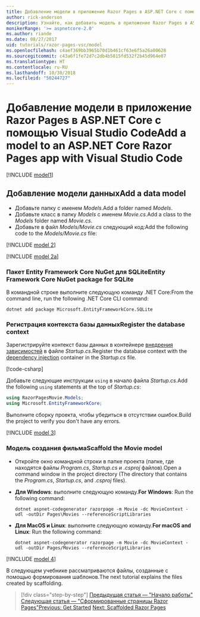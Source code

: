 ```yaml
---
title: Добавление модели в приложение Razor Pages в ASP.NET Core с помощью Visual Studio Code
author: rick-anderson
description: Узнайте, как добавить модель в приложение Razor Pages в ASP.NET Core с помощью Visual Studio Code.
monikerRange: '>= aspnetcore-2.0'
ms.author: riande
ms.date: 08/27/2017
uid: tutorials/razor-pages-vsc/model
ms.openlocfilehash: c4aef369bb3965b70d1b461cf63e6f5a26a00628
ms.sourcegitcommit: c43a6f1fe72d7c2db4b5815fd532f2b45d964e07
ms.translationtype: HT
ms.contentlocale: ru-RU
ms.lasthandoff: 10/30/2018
ms.locfileid: "50244727"
---
```

# <a name="add-a-model-to-an-aspnet-core-razor-pages-app-with-visual-studio-code"></a><span data-ttu-id="6aae0-103">Добавление модели в приложение Razor Pages в ASP.NET Core с помощью Visual Studio Code</span><span class="sxs-lookup"><span data-stu-id="6aae0-103">Add a model to an ASP.NET Core Razor Pages app with Visual Studio Code</span></span>

[!INCLUDE [model1](../../includes/RP/model1.md)]

## <a name="add-a-data-model"></a><span data-ttu-id="6aae0-104">Добавление модели данных</span><span class="sxs-lookup"><span data-stu-id="6aae0-104">Add a data model</span></span>

* <span data-ttu-id="6aae0-105">Добавьте папку с именем *Models*.</span><span class="sxs-lookup"><span data-stu-id="6aae0-105">Add a folder named *Models*.</span></span>
* <span data-ttu-id="6aae0-106">Добавьте класс в папку *Models* с именем *Movie.cs*.</span><span class="sxs-lookup"><span data-stu-id="6aae0-106">Add a class to the *Models* folder named *Movie.cs*.</span></span>
* <span data-ttu-id="6aae0-107">Добавьте в файл *Models/Movie.cs* следующий код:</span><span class="sxs-lookup"><span data-stu-id="6aae0-107">Add the following code to the *Models/Movie.cs* file:</span></span>

[!INCLUDE [model 2](../../includes/RP/model2.md)]

[!INCLUDE [model 2a](../../includes/RP/model2a.md)]

### <a name="entity-framework-core-nuget-package-for-sqlite"></a><span data-ttu-id="6aae0-108">Пакет Entity Framework Core NuGet для SQLite</span><span class="sxs-lookup"><span data-stu-id="6aae0-108">Entity Framework Core NuGet package for SQLite</span></span>

<span data-ttu-id="6aae0-109">В командной строке выполните следующую команду .NET Core:</span><span class="sxs-lookup"><span data-stu-id="6aae0-109">From the command line, run the following .NET Core CLI command:</span></span>

```console
dotnet add package Microsoft.EntityFrameworkCore.SQLite
```

<a name="reg"></a>

### <a name="register-the-database-context"></a><span data-ttu-id="6aae0-110">Регистрация контекста базы данных</span><span class="sxs-lookup"><span data-stu-id="6aae0-110">Register the database context</span></span>

<span data-ttu-id="6aae0-111">Зарегистрируйте контекст базы данных в контейнере [внедрения зависимостей](xref:fundamentals/dependency-injection) в файле *Startup.cs*.</span><span class="sxs-lookup"><span data-stu-id="6aae0-111">Register the database context with the [dependency injection](xref:fundamentals/dependency-injection) container in the *Startup.cs* file.</span></span>

[!code-csharp[](../../tutorials/razor-pages/razor-pages-start/sample/RazorPagesMovie/Startup.cs?name=snippet_ConfigureServices2&highlight=10-11)]

<span data-ttu-id="6aae0-112">Добавьте следующие инструкции `using` в начало файла *Startup.cs*.</span><span class="sxs-lookup"><span data-stu-id="6aae0-112">Add the following `using` statements at the top of *Startup.cs*:</span></span>

```csharp
using RazorPagesMovie.Models;
using Microsoft.EntityFrameworkCore;
```

<span data-ttu-id="6aae0-113">Выполните сборку проекта, чтобы убедиться в отсутствии ошибок.</span><span class="sxs-lookup"><span data-stu-id="6aae0-113">Build the project to verify you don't have any errors.</span></span>

[!INCLUDE [model 3](../../includes/RP/model3.md)]

<a name="scaffold"></a>

### <a name="scaffold-the-movie-model"></a><span data-ttu-id="6aae0-114">Модель создания фильма</span><span class="sxs-lookup"><span data-stu-id="6aae0-114">Scaffold the Movie model</span></span>

* <span data-ttu-id="6aae0-115">Откройте окно командной строки в папке проекта (папке, где находятся файлы *Program.cs*, *Startup.cs* и *.csproj* файлов).</span><span class="sxs-lookup"><span data-stu-id="6aae0-115">Open a command window in the project directory (The directory that contains the *Program.cs*, *Startup.cs*, and *.csproj* files).</span></span>
* <span data-ttu-id="6aae0-116">**Для Windows**: выполните следующую команду.</span><span class="sxs-lookup"><span data-stu-id="6aae0-116">**For Windows**: Run the following command:</span></span>

  ```console
  dotnet aspnet-codegenerator razorpage -m Movie -dc MovieContext -udl -outDir Pages\Movies --referenceScriptLibraries
  ```

* <span data-ttu-id="6aae0-117">**Для MacOS и Linux**: выполните следующую команду.</span><span class="sxs-lookup"><span data-stu-id="6aae0-117">**For macOS and Linux**: Run the following command:</span></span>

  ```console
  dotnet aspnet-codegenerator razorpage -m Movie -dc MovieContext -udl -outDir Pages/Movies --referenceScriptLibraries
  ```

[!INCLUDE [model 4](../../includes/RP/model4.md)]

<span data-ttu-id="6aae0-118">В следующем учебнике рассматриваются файлы, созданные с помощью формирования шаблонов.</span><span class="sxs-lookup"><span data-stu-id="6aae0-118">The next tutorial explains the files created by scaffolding.</span></span>

> [!div class="step-by-step"]
> <span data-ttu-id="6aae0-119">[Предыдущая статья — "Начало работы"](xref:tutorials/razor-pages-vsc/razor-pages-start)
> [Следующая статья — "Сформированные страницы Razor Pages"](xref:tutorials/razor-pages-vsc/page)</span><span class="sxs-lookup"><span data-stu-id="6aae0-119">[Previous: Get Started](xref:tutorials/razor-pages-vsc/razor-pages-start)
[Next: Scaffolded Razor Pages](xref:tutorials/razor-pages-vsc/page)</span></span>
